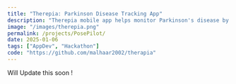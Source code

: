 ```yaml
---
title: "Therepia: Parkinson Disease Tracking App"
description: "Therepia mobile app helps monitor Parkinson's disease by using advanced sensors like accelerometers and gyroscopes to track vibrations and movement. With Machine Learning, it analyzes patterns to understand how medication affects symptoms, offering an innovative, home-based solution."
image: "/images/therepia.png"
permalink: /projects/PosePilot/
date: 2025-01-06
tags: ["AppDev", "Hackathon"]
code: "https://github.com/malhaar2002/therapia"
---
```


Will Update this soon !
